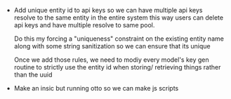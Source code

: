 - Add unique entity id to api keys so we can have multiple api keys resolve to the same entity in the entire system
   this way users can delete api keys and have multiple resolve to same pool. 

   Do this my forcing a "uniqueness" constraint on the existing entity name along with some string sanitization
   so we can ensure that its unique

   Once we add those rules, we need to modiy every model's key gen routine to strictly use the entity id when
   storing/ retrieving things rather than the uuid

- Make an insic but running otto so we can make js scripts

